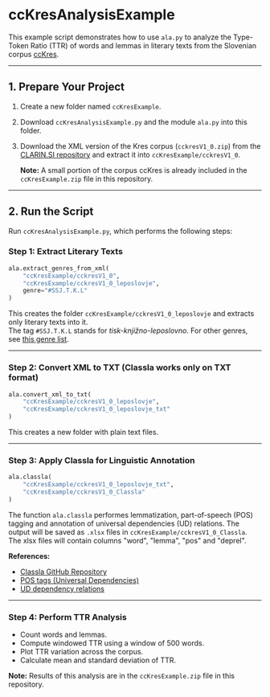 # ccKresAnalysisExample

This example script demonstrates how to use `ala.py` to analyze the Type-Token Ratio (TTR) of words and lemmas in literary texts from the Slovenian corpus [ccKres](https://www.clarin.si/repository/xmlui/handle/11356/1034).

> 

---

## 1. Prepare Your Project

1. Create a new folder named `ccKresExample`.
2. Download `ccKresAnalysisExample.py` and the module `ala.py` into this folder.
3. Download the XML version of the Kres corpus (`cckresV1_0.zip`) from the [CLARIN.SI repository](https://www.clarin.si/repository/xmlui/handle/11356/1034) and extract it into `ccKresExample/cckresV1_0`.

    **Note:** A small portion of the corpus ccKres is already included in the `ccKresExample.zip` file in this repository.

---

## 2. Run the Script

Run `ccKresAnalysisExample.py`, which performs the following steps:

### Step 1: Extract Literary Texts

```python
ala.extract_genres_from_xml(
    "ccKresExample/cckresV1_0",
    "ccKresExample/cckresV1_0_leposlovje",
    genre="#SSJ.T.K.L"
)
```

This creates the folder `ccKresExample/cckresV1_0_leposlovje` and extracts only literary texts into it.  
The tag `#SSJ.T.K.L` stands for *tisk-knjižno-leposlovno*. For other genres, see [this genre list](https://gitea.cjvt.si/lkrsnik/list/src/commit/2c028cd3343a12b68b03af0ee30bcd772964b909/src/main/java/data/Tax.java).

---

### Step 2: Convert XML to TXT (Classla works only on TXT format)

```python
ala.convert_xml_to_txt(
    "ccKresExample/cckresV1_0_leposlovje",
    "ccKresExample/cckresV1_0_leposlovje_txt"
)
```

This creates a new folder with plain text files.

---

### Step 3: Apply Classla for Linguistic Annotation

```python
ala.classla(
    "ccKresExample/cckresV1_0_leposlovje_txt",
    "ccKresExample/cckresV1_0_Classla"
)
```

The function `ala.classla` performes lemmatization, part-of-speech (POS) tagging and annotation of universal dependencies (UD) relations. The output will be saved as `.xlsx` files in `ccKresExample/cckresV1_0_Classla`. The xlsx files will contain columns "word", "lemma", "pos" and "deprel".

**References:**
- [Classla GitHub Repository](https://github.com/clarinsi/classla)
- [POS tags (Universal Dependencies)](https://universaldependencies.org/u/pos/all.html)
- [UD dependency relations](https://universaldependencies.org/u/dep/index.html)

---

### Step 4: Perform TTR Analysis

- Count words and lemmas.
- Compute windowed TTR using a window of 500 words.
- Plot TTR variation across the corpus.
- Calculate mean and standard deviation of TTR.

**Note:** Results of this analysis are in the `ccKresExample.zip` file in this repository.